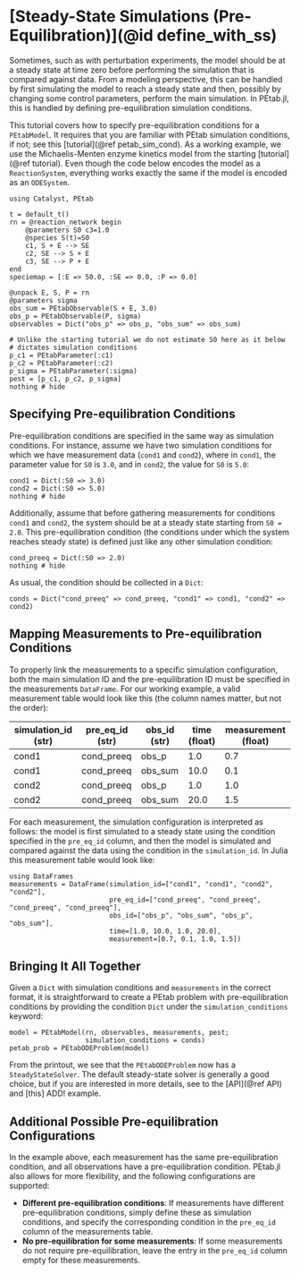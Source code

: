 # [Steady-State Simulations (Pre-Equilibration)](@id define_with_ss)

Sometimes, such as with perturbation experiments, the model should be at a steady state at time zero before performing the simulation that is compared against data. From a modeling perspective, this can be handled by first simulating the model to reach a steady state and then, possibly by changing some control parameters, perform the main simulation. In PEtab.jl, this is handled by defining pre-equilibration simulation conditions.

This tutorial covers how to specify pre-equilibration conditions for a `PEtabModel`. It requires that you are familiar with PEtab simulation conditions, if not; see this [tutorial](@ref petab_sim_cond). As a working example, we use the Michaelis-Menten enzyme kinetics model from the starting [tutorial](@ref tutorial). Even though the code below encodes the model as a `ReactionSystem`, everything works exactly the same if the model is encoded as an `ODESystem`.

```@example 1
using Catalyst, PEtab

t = default_t()
rn = @reaction_network begin
    @parameters S0 c3=1.0
    @species S(t)=S0
    c1, S + E --> SE
    c2, SE --> S + E
    c3, SE --> P + E
end
speciemap = [:E => 50.0, :SE => 0.0, :P => 0.0]

@unpack E, S, P = rn
@parameters sigma
obs_sum = PEtabObservable(S + E, 3.0)
obs_p = PEtabObservable(P, sigma)
observables = Dict("obs_p" => obs_p, "obs_sum" => obs_sum)

# Unlike the starting tutorial we do not estimate S0 here as it below 
# dictates simulation conditions
p_c1 = PEtabParameter(:c1)
p_c2 = PEtabParameter(:c2)
p_sigma = PEtabParameter(:sigma)
pest = [p_c1, p_c2, p_sigma]
nothing # hide
```

## Specifying Pre-equilibration Conditions

Pre-equilibration conditions are specified in the same way as simulation conditions. For instance, assume we have two simulation conditions for which we have measurement data (`cond1` and `cond2`), where in `cond1`, the parameter value for `S0` is `3.0`, and in `cond2`, the value for `S0` is `5.0`:

```@example 1
cond1 = Dict(:S0 => 3.0)
cond2 = Dict(:S0 => 5.0)
nothing # hide
```

Additionally, assume that before gathering measurements for conditions `cond1` and `cond2`, the system should be at a steady state starting from `S0 = 2.0`. This pre-equilibration condition (the conditions under which the system reaches steady state) is defined just like any other simulation condition:

```@example 1
cond_preeq = Dict(:S0 => 2.0)
nothing # hide
```

As usual, the condition should be collected in a `Dict`:

```@example 1
conds = Dict("cond_preeq" => cond_preeq, "cond1" => cond1, "cond2" => cond2)
```

## Mapping Measurements to Pre-equilibration Conditions

To properly link the measurements to a specific simulation configuration, both the main simulation ID and the pre-equilibration ID must be specified in the measurements `DataFrame`. For our working example, a valid measurement table would look like this (the column names matter, but not the order):

| simulation_id (str) | pre\_eq\_id (str) | obs_id (str) | time (float) | measurement (float) |
|---------------------|-------------------|--------------|--------------|---------------------|
| cond1               | cond_preeq        | obs_p        | 1.0          | 0.7                 |
| cond1               | cond_preeq        | obs_sum      | 10.0         | 0.1                 |
| cond2               | cond_preeq        | obs_p        | 1.0          | 1.0                 |
| cond2               | cond_preeq        | obs_sum      | 20.0         | 1.5                 |

For each measurement, the simulation configuration is interpreted as follows: the model is first simulated to a steady state using the condition specified in the `pre_eq_id` column, and then the model is simulated and compared against the data using the condition in the `simulation_id`. In Julia this measurement table would look like:

```@example 1
using DataFrames
measurements = DataFrame(simulation_id=["cond1", "cond1", "cond2", "cond2"],
                         pre_eq_id=["cond_preeq", "cond_preeq", "cond_preeq", "cond_preeq"],
                         obs_id=["obs_p", "obs_sum", "obs_p", "obs_sum"],
                         time=[1.0, 10.0, 1.0, 20.0],
                         measurement=[0.7, 0.1, 1.0, 1.5])                         
```

## Bringing It All Together

Given a `Dict` with simulation conditions and `measurements` in the correct format, it is straightforward to create a PEtab problem with pre-equilibration conditions by providing the condition `Dict` under the `simulation_conditions` keyword:

```@example 1
model = PEtabModel(rn, observables, measurements, pest;
                   simulation_conditions = conds)
petab_prob = PEtabODEProblem(model)
```

From the printout, we see that the `PEtabODEProblem` now has a `SteadyStateSolver`. The default steady-state solver is generally a good choice, but if you are interested in more details, see to the [API](@ref API) and [this] ADD! example.

## Additional Possible Pre-equilibration Configurations

In the example above, each measurement has the same pre-equilibration condition, and all observations have a pre-equilibration condition. PEtab.jl also allows for more flexibility, and the following configurations are supported:

- **Different pre-equilibration conditions**: If measurements have different pre-equilibration conditions, simply define these as simulation conditions, and specify the corresponding condition in the `pre_eq_id` column of the measurements table.
- **No pre-equilibration for some measurements**: If some measurements do not require pre-equilibration, leave the entry in the `pre_eq_id` column empty for these measurements.
